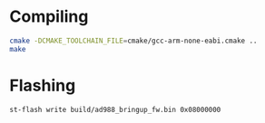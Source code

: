# Compiling
```bash
cmake -DCMAKE_TOOLCHAIN_FILE=cmake/gcc-arm-none-eabi.cmake ..
make
```

# Flashing

```bash
st-flash write build/ad988_bringup_fw.bin 0x08000000
```